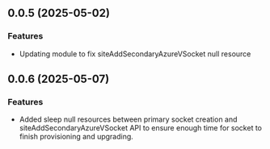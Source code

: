 ## 0.0.5 (2025-05-02)

### Features
- Updating module to fix siteAddSecondaryAzureVSocket null resource

## 0.0.6 (2025-05-07)

### Features
- Added sleep null resources between primary socket creation and siteAddSecondaryAzureVSocket API to ensure enough time for socket to finish provisioning and upgrading.